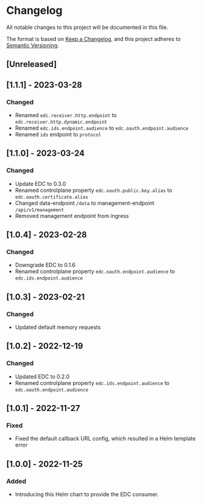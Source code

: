 # Changelog
All notable changes to this project will be documented in this file.

The format is based on [Keep a Changelog](https://keepachangelog.com/en/1.0.0/),
and this project adheres to [Semantic Versioning](https://semver.org/spec/v2.0.0.html).

## [Unreleased]

## [1.1.1] - 2023-03-28
### Changed
- Renamed `edc.receiver.http.endpoint` to `edc.receiver.http.dynamic.endpoint`
- Renamed `edc.ids.endpoint.audience` to `edc.oauth.endpoint.audience`
- Renamed `ids` endpoint to `protocol`

## [1.1.0] - 2023-03-24
### Changed
- Update EDC to 0.3.0
- Renamed controlplane property `edc.oauth.public.key.alias` to `edc.oauth.certificate.alias`
- Changed data-endpoint `/data` to management-endpoint `/api/v1/management`
- Removed management endpoint from ingress

## [1.0.4] - 2023-02-28
### Changed
- Downgrade EDC to 0.1.6
- Renamed controlplane property `edc.oauth.endpoint.audience` to `edc.ids.endpoint.audience`

## [1.0.3] - 2023-02-21
### Changed
- Updated default memory requests

## [1.0.2] - 2022-12-19
### Changed
- Updated EDC to 0.2.0
- Renamed controlplane property `edc.ids.endpoint.audience` to `edc.oauth.endpoint.audience`

## [1.0.1] - 2022-11-27
### Fixed
- Fixed the default callback URL config, which resulted in a Helm template error


## [1.0.0] - 2022-11-25
### Added
- Introducing this Helm chart to provide the EDC consumer.

